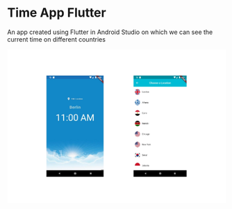 # Time App Flutter
 An app created using Flutter in Android Studio on which we can see the current time on different countries

![](time_app_page-0001.jpg)
